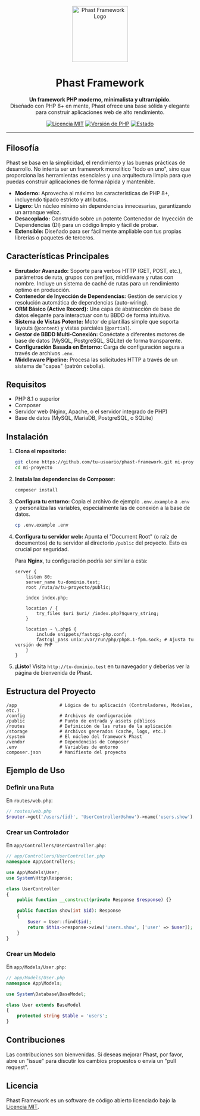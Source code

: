 <p align="center">
  <img src="URL_A_TU_LOGO_AQUI" alt="Phast Framework Logo" width="150"/>
</p>

<h1 align="center">Phast Framework</h1>

<p align="center">
  <strong>Un framework PHP moderno, minimalista y ultrarrápido.</strong><br>
  Diseñado con PHP 8+ en mente, Phast ofrece una base sólida y elegante para construir aplicaciones web de alto rendimiento.
</p>

<p align="center">
  <a href="https://github.com/tu-usuario/phast-framework/blob/main/LICENSE"><img src="https://img.shields.io/badge/license-MIT-blue.svg" alt="Licencia MIT"></a>
  <a href="#"><img src="https://img.shields.io/badge/PHP-8.1%2B-blue.svg" alt="Versión de PHP"></a>
  <a href="#"><img src="https://img.shields.io/badge/status-en%20desarrollo-orange.svg" alt="Estado"></a>
</p>

---

## Filosofía

Phast se basa en la simplicidad, el rendimiento y las buenas prácticas de desarrollo. No intenta ser un framework monolítico "todo en uno", sino que proporciona las herramientas esenciales y una arquitectura limpia para que puedas construir aplicaciones de forma rápida y mantenible.

-  **Moderno:** Aprovecha al máximo las características de PHP 8+, incluyendo tipado estricto y atributos.
-  **Ligero:** Un núcleo mínimo sin dependencias innecesarias, garantizando un arranque veloz.
-  **Desacoplado:** Construido sobre un potente Contenedor de Inyección de Dependencias (DI) para un código limpio y fácil de probar.
-  **Extensible:** Diseñado para ser fácilmente ampliable con tus propias librerías o paquetes de terceros.

## Características Principales

-  **Enrutador Avanzado:** Soporte para verbos HTTP (GET, POST, etc.), parámetros de ruta, grupos con prefijos, middleware y rutas con nombre. Incluye un sistema de caché de rutas para un rendimiento óptimo en producción.
-  **Contenedor de Inyección de Dependencias:** Gestión de servicios y resolución automática de dependencias (auto-wiring).
-  **ORM Básico (Active Record):** Una capa de abstracción de base de datos elegante para interactuar con tu BBDD de forma intuitiva.
-  **Sistema de Vistas Potente:** Motor de plantillas simple que soporta layouts (`@content`) y vistas parciales (`@partial`).
-  **Gestor de BBDD Multi-Conexión:** Conéctate a diferentes motores de base de datos (MySQL, PostgreSQL, SQLite) de forma transparente.
-  **Configuración Basada en Entorno:** Carga de configuración segura a través de archivos `.env`.
-  **Middleware Pipeline:** Procesa las solicitudes HTTP a través de un sistema de "capas" (patrón cebolla).

## Requisitos

-  PHP 8.1 o superior
-  Composer
-  Servidor web (Nginx, Apache, o el servidor integrado de PHP)
-  Base de datos (MySQL, MariaDB, PostgreSQL, o SQLite)

## Instalación

1. **Clona el repositorio:**

   ```bash
   git clone https://github.com/tu-usuario/phast-framework.git mi-proyecto
   cd mi-proyecto
   ```

2. **Instala las dependencias de Composer:**

   ```bash
   composer install
   ```

3. **Configura tu entorno:**
   Copia el archivo de ejemplo `.env.example` a `.env` y personaliza las variables, especialmente las de conexión a la base de datos.

   ```bash
   cp .env.example .env
   ```

4. **Configura tu servidor web:**
   Apunta el "Document Root" (o raíz de documentos) de tu servidor al directorio `/public` del proyecto. Esto es crucial por seguridad.

   Para **Nginx**, tu configuración podría ser similar a esta:

   ```nginx
   server {
       listen 80;
       server_name tu-dominio.test;
       root /ruta/a/tu-proyecto/public;

       index index.php;

       location / {
           try_files $uri $uri/ /index.php?$query_string;
       }

       location ~ \.php$ {
           include snippets/fastcgi-php.conf;
           fastcgi_pass unix:/var/run/php/php8.1-fpm.sock; # Ajusta tu versión de PHP
       }
   }
   ```

5. **¡Listo!**
   Visita `http://tu-dominio.test` en tu navegador y deberías ver la página de bienvenida de Phast.

## Estructura del Proyecto

```
/app                # Lógica de tu aplicación (Controladores, Modelos, etc.)
/config             # Archivos de configuración
/public             # Punto de entrada y assets públicos
/routes             # Definición de las rutas de la aplicación
/storage            # Archivos generados (cache, logs, etc.)
/system             # El núcleo del framework Phast
/vendor             # Dependencias de Composer
.env                # Variables de entorno
composer.json       # Manifiesto del proyecto
```

## Ejemplo de Uso

### Definir una Ruta

En `routes/web.php`:

```php
// routes/web.php
$router->get('/users/{id}', 'UserController@show')->name('users.show');
```

### Crear un Controlador

En `app/Controllers/UserController.php`:

```php
// app/Controllers/UserController.php
namespace App\Controllers;

use App\Models\User;
use System\Http\Response;

class UserController
{
    public function __construct(private Response $response) {}

    public function show(int $id): Response
    {
        $user = User::find($id);
        return $this->response->view('users.show', ['user' => $user]);
    }
}
```

### Crear un Modelo

En `app/Models/User.php`:

```php
// app/Models/User.php
namespace App\Models;

use System\Database\BaseModel;

class User extends BaseModel
{
    protected string $table = 'users';
}
```

## Contribuciones

Las contribuciones son bienvenidas. Si deseas mejorar Phast, por favor, abre un "issue" para discutir los cambios propuestos o envía un "pull request".

## Licencia

Phast Framework es un software de código abierto licenciado bajo la [Licencia MIT](LICENSE).
